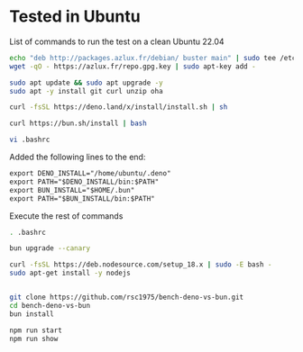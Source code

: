 # Tested in Ubuntu

List of commands to run the test on a clean Ubuntu 22.04

```bash
echo "deb http://packages.azlux.fr/debian/ buster main" | sudo tee /etc/apt/sources.list.d/azlux.list
wget -qO - https://azlux.fr/repo.gpg.key | sudo apt-key add -

sudo apt update && sudo apt upgrade -y
sudo apt -y install git curl unzip oha

curl -fsSL https://deno.land/x/install/install.sh | sh

curl https://bun.sh/install | bash

vi .bashrc
```

Added the following lines to the end:

```txt
export DENO_INSTALL="/home/ubuntu/.deno"
export PATH="$DENO_INSTALL/bin:$PATH"
export BUN_INSTALL="$HOME/.bun"
export PATH="$BUN_INSTALL/bin:$PATH"
```

Execute the rest of commands

```bash
. .bashrc

bun upgrade --canary

curl -fsSL https://deb.nodesource.com/setup_18.x | sudo -E bash -
sudo apt-get install -y nodejs


git clone https://github.com/rsc1975/bench-deno-vs-bun.git
cd bench-deno-vs-bun
bun install

npm run start
npm run show

```